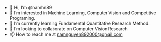 - 👋 Hi, I’m @namhn89
- 👀 I’m interested in Machine Learning, Computer Vision and Competitive Programing. 
- 🌱 I’m currently learning Fundamental Quantitative Research Method. 
- 💞️ I’m looking to collaborate on Computer Vision Research
- 📫 How to reach me at namnguyen892000@gmail.com

<!---
namhn89/namhn89 is a ✨ special ✨ repository because its `README.md` (this file) appears on your GitHub profile.
You can click the Preview link to take a look at your changes.
--->
